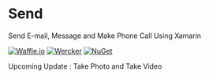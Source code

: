 # Send
Send E-mail, Message and Make Phone Call Using Xamarin

[![Waffle.io](https://img.shields.io/waffle/label/evancohen/smart-mirror/in%20progress.svg?maxAge=2592000?style=plastic)]() [![Wercker](https://img.shields.io/wercker/ci/wercker/docs.svg?maxAge=2592000?style=plastic)]()   [![NuGet](https://img.shields.io/nuget/v/Nuget.Core.svg?maxAge=2592000?style=plastic)]()


Upcoming Update : Take Photo and Take Video 
